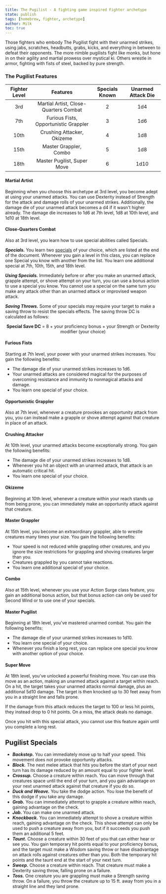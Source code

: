 ```yaml
---
title: The Pugilist - A fighting game inspired Fighter archetype
state: publish
tags: [homebrew, fighter, archetype]
author: Milk
toc: true
---
```


Those fighters who embody The Pugilist fight with their unarmed strikes, using jabs, scratches, headbutts, grabs, kicks, and everything in between to defeat their opponents.  The more nimble pugilists fight like monks, but hone in on their agility and martial prowess over mystical ki.  Others wrestle in armor, fighting with fists of steel, backed by pure strength.

### The Pugilist Features

| Fighter Level |               Features                | Specials Known | Unarmed Attack Die |
|:-------------:|:-------------------------------------:|:--------------:|:------------------:|
|      3rd      | Martial Artist, Close-Quarters Combat |       2        |        1d4         |
|      7th      | Furious Fists, Opportunistic Grappler |       3        |        1d6         |
|     10th      |      Crushing Attacker, Okizeme       |       4        |        1d8         |
|     15th      |        Master Grappler, Combo         |       5        |        1d8         |
|     18th      |      Master Pugilist, Super Move      |       6        |        1d10        |

#### Martial Artist

Beginning when you choose this archetype at 3rd level, you become adept at using your unarmed attacks. You can use Dexterity instead of Strength for the attack and damage rolls of your unarmed strikes.  Additionally, the damage die of your unarmed attack becomes a d4 if it wasn't higher already.  The damage die increases to 1d6 at 7th level, 1d8 at 10th level, and 1d10 at 18th level.

#### Close-Quarters Combat
Also at 3rd level, you learn how to use special abilities called Specials.

***Specials.*** You learn two [specials](#pugilist-specials) of your choice, which are listed at the end of the document.  Whenever you gain a level in this class, you can replace one Special you know with another from the list.  You learn one additional special at 7th, 10th, 15th, and 18th level.

***Using Specials.***  Immediately before or after you make an unarmed attack, grapple attempt, or shove attempt on your turn, you can use a bonus action to use a special you know.  You cannot use a special on the same turn you make any attack other than an unarmed attack or improvised weapon attack.

***Saving Throws.*** Some of your specials may require your target to make a saving throw to resist the specials effects. The saving throw DC is calculated as follows:
 
 <p><center> 
<strong> Special Save DC</strong>  = 8 + your proficiency bonus + your Strength or Dexterity modifier (your choice)
 </center></p>

 

#### Furious Fists
Starting at 7th level, your power with your unarmed strikes increases.  You gain the following benefits:

- The damage die of your unarmed strikes increases to 1d6.
- Your unarmed attacks are considered magical for the purposes of overcoming resistance and immunity to nonmagical attacks and damage.
- You learn one special of your choice.

#### Opportunistic Grappler

Also at 7th level, whenever a creature provokes an opportunity attack from you, you can instead make a grapple or shove attempt against that creature in place of an attack.  


#### Crushing Attacker
At 10th level, your unarmed attacks become exceptionally strong.  You gain the following benefits:

- The damage die of your unarmed strikes increases to 1d8.
- Whenever you hit an object with an unarmed attack, that attack is an automatic critical hit.
- You learn one special of your choice.

#### Okizeme
Beginning at 10th level, whenever a creature within your reach stands up from being prone, you can immediately make an opportunity attack against that creature. 


#### Master Grappler
At 15th level, you become an extraordinary grappler, able to wrestle creatures many times your size.  You gain the following benefits:

- Your speed is not reduced while grappling other creatures, and you ignore the size restrictions for grappling and shoving creatures larger than you.
- Creatures grappled by you cannot take reactions.
- You learn one additional special of your choice.


#### Combo
Also at 15th level, whenever you use your Action Surge class feature, you gain an additional bonus action, but that bonus action can only be used for Second Wind or to use one of your specials.


#### Master Pugilist
Beginning at 18th level, you've mastered unarmed combat.  You gain the following benefits:

- The damage die of your unarmed strikes increases to 1d10.
- You learn one special of your choice.
- Whenever you finish a long rest, you can replace one special you know with another option of your choice.


#### Super Move

At 18th level, you've unlocked a powerful finishing move.  You can use this move as an action, making an unarmed attack against a target within reach.  On a hit, the target takes your unarmed attacks normal damage, plus an additional 5d10 damage.  The target is then knocked up to 30 feet away from you in a straight line and falls prone.  

If the damage from this attack reduces the target to 100 or less hit points, they instead drop to 0 hit points.  On a miss, the attack deals no damage.

Once you hit with this special attack, you cannot use this feature again until you complete a long rest.


## Pugilist Specials

- ***Backstep.*** You can immediately move up to half your speed.  This movement does not provoke opportunity attacks.
- ***Block.*** The next melee attack that hits you before the start of your next turn has its damage reduced by an amount equal to your fighter level.
- ***Crossup.*** Choose a creature within reach.  You can move through that creatures space until the end of your turn, and you gain advantage on your next unarmed attack against that creature if you do so.
- ***Duck and Weave.*** You take the dodge action.  You lose the benefit of this dodge if you take any damage.
- ***Grab.*** You can immediately attempt to grapple a creature within reach, gaining advantage on the check.
- ***Jab.*** You can make one unarmed attack.
- ***Knockback.*** You can immediately attempt to shove a creature within reach, gaining advantage on the check.  This shove attempt can only be used to push a creature away from you, but if it succeeds you push them an additional 5 feet.
- ***Taunt.*** Choose a creature within 30 feet of you that can either hear or see you.  You gain temporary hit points equal to your proficiency bonus, and the target must make a Wisdom saving throw or have disadvantage on attack rolls against creatures other than you.  Both the temporary hit points and the taunt end at the start of your next turn.
- ***Sweep.*** Choose a creature within reach.  That creature must make a Dexterity saving throw, falling prone on a failure.
- ***Toss.*** One creature you are grappling must make a Strength saving throw.  On a failure, you throw the creature up to 15 ft. away from you in a straight line and they land prone.


